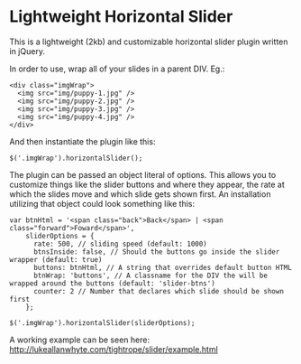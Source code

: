 Lightweight Horizontal Slider
===================

This is a lightweight (2kb) and customizable horizontal slider plugin written in jQuery.

In order to use, wrap all of your slides in a parent DIV. Eg.:
````
<div class="imgWrap">
  <img src="img/puppy-1.jpg" />
  <img src="img/puppy-2.jpg" />
  <img src="img/puppy-3.jpg" />
  <img src="img/puppy-4.jpg" />
</div>
````

And then instantiate the plugin like this:
````
$('.imgWrap').horizontalSlider();
````

The plugin can be passed an object literal of options. This allows you to customize things like the slider buttons and where they appear, the rate at which the slides move and which slide gets shown first. An installation utilizing that object could look something like this:
````
var btnHtml = '<span class="back">Back</span> | <span class="forward">Foward</span>', 
    sliderOptions = {
      rate: 500, // sliding speed (default: 1000)
      btnsInside: false, // Should the buttons go inside the slider wrapper (default: true)
      buttons: btnHtml, // A string that overrides default button HTML
      btnWrap: 'buttons', // A classname for the DIV the will be wrapped around the buttons (default: 'slider-btns')
      counter: 2 // Number that declares which slide should be shown first
    };
    
$('.imgWrap').horizontalSlider(sliderOptions);
````

A working example can be seen here: http://lukeallanwhyte.com/tightrope/slider/example.html
